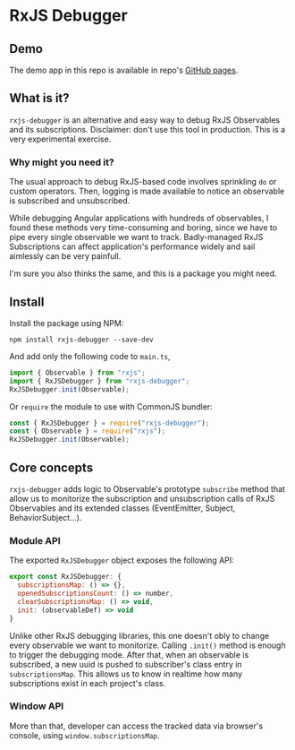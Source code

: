 # RxJS Debugger

## Demo
The demo app in this repo is available in repo's [GitHub pages](https://filipemendes1994.github.io/rxjs-debugger).

## What is it?

`rxjs-debugger` is an alternative and easy way to debug RxJS Observables and its subscriptions.
Disclaimer: don't use this tool in production. This is a very experimental exercise.

### Why might you need it?

The usual approach to debug RxJS-based code involves sprinkling `do` or custom operators. Then, logging is made available to notice an observable is subscribed and unsubscribed.

While debugging Angular applications with hundreds of observables, I found these methods very time-consuming and boring, since we have to pipe every single observable we want to track. Badly-managed RxJS Subscriptions can affect application's performance widely and sail aimlessly can be very painfull.

I'm sure you also thinks the same, and this is a package you might need.

## Install

Install the package using NPM:

```
npm install rxjs-debugger --save-dev
```

And add only the following code to `main.ts`,

```js
import { Observable } from "rxjs";
import { RxJSDebugger } from "rxjs-debugger";
RxJSDebugger.init(Observable);
```

Or `require` the module to use with CommonJS bundler:

```js
const { RxJSDebugger } = require("rxjs-debugger");
const { Observable } = require("rxjs");
RxJSDebugger.init(Observable);
```

## Core concepts

`rxjs-debugger` adds logic to Observable's prototype `subscribe` method that allow us to monitorize the subscription and unsubscription calls of RxJS Observables and its extended classes (EventEmitter, Subject, BehaviorSubject...).

### Module API

The exported `RxJSDebugger` object exposes the following API:

```js
export const RxJSDebugger: {
  subscriptionsMap: () => {},
  openedSubscriptionsCount: () => number,
  clearSubscriptionsMap: () => void,
  init: (observableDef) => void
}
```

Unlike other RxJS debugging libraries, this one doesn't obly to change every observable we want to monitorize. Calling `.init()` method is enough to trigger the debugging mode. After that, when an observable is subscribed, a new uuid is pushed to subscriber's class entry in `subscriptionsMap`. This allows us to know in realtime how many subscriptions exist in each project's class.

### Window API

More than that, developer can access the tracked data via browser's console, using `window.subscriptionsMap`.
